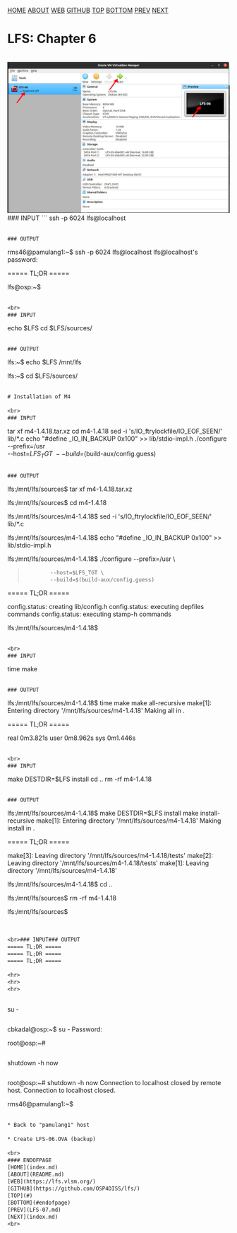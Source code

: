 ---
---

[HOME](index.md)
[ABOUT](README.md)
[WEB](https://lfs.vlsm.org/)
[GITHUB](https://github.com/OSP4DISS/lfs/)
[TOP](#)
[BOTTOM](#endofpage)
[PREV](LFS-07.md)
[NEXT](index.md)

# LFS: Chapter 6

<br>
<img src="pictures/LFS-A41.jpg" width="960">

<br>
### INPUT
```
ssh -p 6024 lfs@localhost

```

### OUTPUT
```
rms46@pamulang1:~$ ssh -p 6024 lfs@localhost
lfs@localhost's password:

===== TL;DR =====

lfs@osp:~$ 

```

<br>
### INPUT
```
echo $LFS
cd $LFS/sources/

```

### OUTPUT
```
lfs:~$ echo $LFS
/mnt/lfs

lfs:~$ cd $LFS/sources/

```

# Installation of M4

<br>
### INPUT
```
tar xf m4-1.4.18.tar.xz
cd m4-1.4.18
sed -i 's/IO_ftrylockfile/IO_EOF_SEEN/' lib/*.c
echo "#define _IO_IN_BACKUP 0x100" >> lib/stdio-impl.h
./configure --prefix=/usr   \
            --host=$LFS_TGT \
            --build=$(build-aux/config.guess)

```

### OUTPUT
```
lfs:/mnt/lfs/sources$ tar xf m4-1.4.18.tar.xz

lfs:/mnt/lfs/sources$ cd m4-1.4.18

lfs:/mnt/lfs/sources/m4-1.4.18$ sed -i 's/IO_ftrylockfile/IO_EOF_SEEN/' lib/*.c

lfs:/mnt/lfs/sources/m4-1.4.18$ echo "#define _IO_IN_BACKUP 0x100" >> lib/stdio-impl.h

lfs:/mnt/lfs/sources/m4-1.4.18$ ./configure --prefix=/usr   \
>             --host=$LFS_TGT \
>             --build=$(build-aux/config.guess)

===== TL;DR =====

config.status: creating lib/config.h
config.status: executing depfiles commands
config.status: executing stamp-h commands

lfs:/mnt/lfs/sources/m4-1.4.18$

```

<br>
### INPUT
```
time make

```

### OUTPUT
```
lfs:/mnt/lfs/sources/m4-1.4.18$ time make
make  all-recursive
make[1]: Entering directory '/mnt/lfs/sources/m4-1.4.18'
Making all in .

===== TL;DR =====

real	0m3.821s
user	0m8.962s
sys	0m1.446s

```

<br>
### INPUT
```
make DESTDIR=$LFS install
cd ..
rm -rf m4-1.4.18

```

### OUTPUT
```
lfs:/mnt/lfs/sources/m4-1.4.18$ make DESTDIR=$LFS install
make  install-recursive
make[1]: Entering directory '/mnt/lfs/sources/m4-1.4.18'
Making install in .

===== TL;DR =====

make[3]: Leaving directory '/mnt/lfs/sources/m4-1.4.18/tests'
make[2]: Leaving directory '/mnt/lfs/sources/m4-1.4.18/tests'
make[1]: Leaving directory '/mnt/lfs/sources/m4-1.4.18'

lfs:/mnt/lfs/sources/m4-1.4.18$ cd ..

lfs:/mnt/lfs/sources$ rm -rf m4-1.4.18

lfs:/mnt/lfs/sources$ 

```


<br>### INPUT### OUTPUT
===== TL;DR =====
===== TL;DR =====
===== TL;DR =====

<hr>
<hr>
<hr>


```
su -
```

```
cbkadal@osp:~$ su -
Password:

root@osp:~#

```

```
shutdown -h now

```

```
root@osp:~# shutdown -h now
Connection to localhost closed by remote host.
Connection to localhost closed.

rms46@pamulang1:~$

```

* Back to "pamulang1" host

* Create LFS-06.OVA (backup)

<br>
#### ENDOFPAGE
[HOME](index.md)
[ABOUT](README.md)
[WEB](https://lfs.vlsm.org/)
[GITHUB](https://github.com/OSP4DISS/lfs/)
[TOP](#)
[BOTTOM](#endofpage)
[PREV](LFS-07.md)
[NEXT](index.md)
<br>

